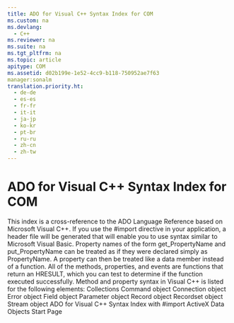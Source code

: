 ```yaml
---
title: ADO for Visual C++ Syntax Index for COM
ms.custom: na
ms.devlang: 
  - C++
ms.reviewer: na
ms.suite: na
ms.tgt_pltfrm: na
ms.topic: article
apitype: COM
ms.assetid: d02b199e-1e52-4cc9-b118-750952ae7f63
manager:sonalm
translation.priority.ht: 
  - de-de
  - es-es
  - fr-fr
  - it-it
  - ja-jp
  - ko-kr
  - pt-br
  - ru-ru
  - zh-cn
  - zh-tw
---
```

# ADO for Visual C++ Syntax Index for COM
<?xml version="1.0" encoding="utf-8"?>
<developerReferenceWithoutSyntaxDocument xmlns="http://ddue.schemas.microsoft.com/authoring/2003/5" xmlns:xlink="http://www.w3.org/1999/xlink" xmlns:xsi="http://www.w3.org/2001/XMLSchema-instance" xsi:schemaLocation="http://ddue.schemas.microsoft.com/authoring/2003/5 http://dduestorage.blob.core.windows.net/ddueschema/developer.xsd">
  <introduction>
    <para>This index is a cross-reference to the ADO Language Reference based on Microsoft Visual C++.</para>
    <para>If you use the <legacyBold>#import</legacyBold> directive in your application, a header file will be generated that will enable you to use syntax similar to Microsoft Visual Basic. Property names of the form <legacyBold>get_</legacyBold><legacyItalic>PropertyName</legacyItalic> and <legacyBold>put_</legacyBold><legacyItalic>PropertyName</legacyItalic> can be treated as if they were declared simply as <legacyItalic>PropertyName</legacyItalic>. A property can then be treated like a data member instead of a function.</para>
    <para>All of the methods, properties, and events are functions that return an <legacyBold>HRESULT</legacyBold>, which you can test to determine if the function executed successfully.</para>
    <para>Method and property syntax in Visual C++ is listed for the following elements:  </para>
    <list class="bullet">
      <listItem>
        <para>             <legacyLink xlink:href="6a0109a0-f2d9-4f7c-8e1e-42763f9acaea">Collections</legacyLink>           </para>
      </listItem>
      <listItem>
        <para>             <legacyLink xlink:href="cf12cbd1-25f7-4bb5-aa94-0fe823b3b6d6">Command object</legacyLink>           </para>
      </listItem>
      <listItem>
        <para>             <legacyLink xlink:href="cb5e1e15-c5b4-44ab-892f-bf1ae601d0a5">Connection object</legacyLink>           </para>
      </listItem>
      <listItem>
        <para>             <legacyLink xlink:href="1c3fafe1-8bcc-4c04-b8d1-f5ffebac00dd">Error object</legacyLink>           </para>
      </listItem>
      <listItem>
        <para>             <legacyLink xlink:href="04631b08-3937-440b-ac09-cd166f239908">Field object</legacyLink>           </para>
      </listItem>
      <listItem>
        <para>             <legacyLink xlink:href="74801dc1-cf0f-4a6e-960b-5990fe55e30d">Parameter object</legacyLink>           </para>
      </listItem>
      <listItem>
        <para>             <legacyLink xlink:href="c4ce8532-a4d8-4f74-9488-9389b6695958">Record object</legacyLink>           </para>
      </listItem>
      <listItem>
        <para>             <legacyLink xlink:href="affc847c-a533-4c8a-bdff-3682fdb5df5f">Recordset object</legacyLink>           </para>
      </listItem>
      <listItem>
        <para>             <legacyLink xlink:href="dddcceef-9296-4fb3-8eca-94b17d0148de">Stream object</legacyLink>           </para>
      </listItem>
    </list>
  </introduction>
  <relatedTopics>
<link xlink:href="5930ccd2-5bab-448a-b0bf-773b8a83e87c">ADO for Visual C++ Syntax Index with #import</link>
<link xlink:href="2fa6237b-44b8-4b6c-9952-5acd80a54e20">ActiveX Data Objects Start Page</link>
</relatedTopics>
</developerReferenceWithoutSyntaxDocument>